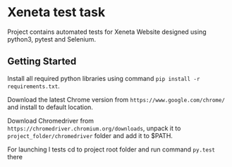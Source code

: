 # Xeneta test task
Project contains automated tests for Xeneta Website designed using python3, pytest and Selenium.

Getting Started
------------
Install all required python libraries using command
`pip install -r requirements.txt`.

Download the latest Chrome version from `https://www.google.com/chrome/`
and install to default location.

Download Chromedriver from `https://chromedriver.chromium.org/downloads`, 
unpack it to `project_folder/chromedriver` folder and add it to $PATH.

For launching l tests cd to project root folder and run command `py.test` there
